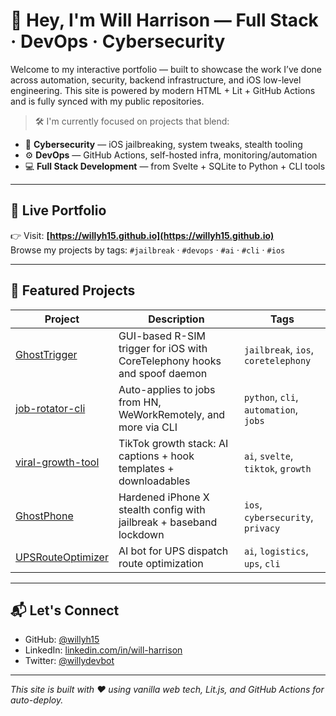 # 👋 Hey, I'm Will Harrison — Full Stack · DevOps · Cybersecurity

Welcome to my interactive portfolio — built to showcase the work I’ve done across automation, security, backend infrastructure, and iOS low-level engineering. This site is powered by modern HTML + Lit + GitHub Actions and is fully synced with my public repositories.

> 🛠️ I'm currently focused on projects that blend:
- 🔐 **Cybersecurity** — iOS jailbreaking, system tweaks, stealth tooling
- ⚙️ **DevOps** — GitHub Actions, self-hosted infra, monitoring/automation
- 💻 **Full Stack Development** — from Svelte + SQLite to Python + CLI tools

---

## 🔗 Live Portfolio

👉 Visit: **[https://willyh15.github.io](https://willyh15.github.io)**  
Browse my projects by tags: `#jailbreak` · `#devops` · `#ai` · `#cli` · `#ios`

---

## 🧩 Featured Projects

| Project | Description | Tags |
|--------|-------------|------|
| [GhostTrigger](https://github.com/willyh15/GhostTrigger) | GUI-based R-SIM trigger for iOS with CoreTelephony hooks and spoof daemon | `jailbreak`, `ios`, `coretelephony` |
| [job-rotator-cli](https://github.com/willyh15/job-rotator-cli) | Auto-applies to jobs from HN, WeWorkRemotely, and more via CLI | `python`, `cli`, `automation`, `jobs` |
| [viral-growth-tool](https://github.com/willyh15/viral-growth-tool) | TikTok growth stack: AI captions + hook templates + downloadables | `ai`, `svelte`, `tiktok`, `growth` |
| [GhostPhone](https://github.com/willyh15/GhostPhone) | Hardened iPhone X stealth config with jailbreak + baseband lockdown | `ios`, `cybersecurity`, `privacy` |
| [UPSRouteOptimizer](https://github.com/willyh15/UPSRouteOptimizer) | AI bot for UPS dispatch route optimization | `ai`, `logistics`, `ups`, `cli` |

---

## 📬 Let's Connect

- GitHub: [@willyh15](https://github.com/willyh15)
- LinkedIn: [linkedin.com/in/will-harrison](https://linkedin.com/in/will-harrison)
- Twitter: [@willydevbot](https://twitter.com/willydevbot)

---

_This site is built with ❤️ using vanilla web tech, Lit.js, and GitHub Actions for auto-deploy._